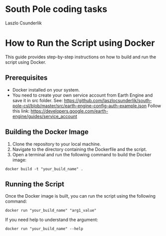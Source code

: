# South Pole coding tasks
Laszlo Csunderlik

# How to Run the Script using Docker

This guide provides step-by-step instructions on how to build and run the script using Docker.

## Prerequisites

- Docker installed on your system.
- You need to create your own service account from Earth Engine and save it in src folder. 
See: https://github.com/laszlocsunderlik/south-pole-csl/blob/master/src/earth-engine-config-auth-example.json
Follow this link: https://developers.google.com/earth-engine/guides/service_account

## Building the Docker Image

1. Clone the repository to your local machine.
2. Navigate to the directory containing the Dockerfile and the script.
3. Open a terminal and run the following command to build the Docker image: 
```
docker build -t "your_build_name" .
```

## Running the Script

Once the Docker image is built, you can run the script using the following command:
```
docker run "your_build_name" "arg1_value"
```

If you need help to understand the argument:
```
docker run "your_build_name" --help
```

